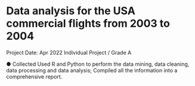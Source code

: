 # Data analysis for the USA commercial flights from 2003 to 2004
Project Date: Apr 2022
Individual Project / Grade A

●	Collected Used R and Python to perform the data mining, data cleaning, data processing and data analysis; Compiled all the information into a comprehensive report.

